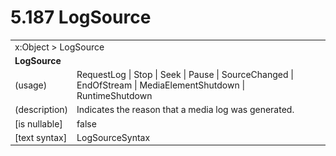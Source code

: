 <html dir="LTR" xmlns:mshelp="http://msdn.microsoft.com/mshelp" xmlns:ddue="http://ddue.schemas.microsoft.com/authoring/2003/5" xmlns:xlink="http://www.w3.org/1999/xlink" xmlns:tool="http://www.microsoft.com/tooltip">

<body>
 <input type="hidden" id="userDataCache" class="userDataStyle">
 <input type="hidden" id="hiddenScrollOffset">
 <img id="dropDownImage" style="display:none; height:0; width:0;" src="../local/drpdown.gif">
 <img id="dropDownHoverImage" style="display:none; height:0; width:0;" src="../local/drpdown_orange.gif">
 <img id="collapseImage" style="display:none; height:0; width:0;" src="../local/collapse.gif">
 <img id="expandImage" style="display:none; height:0; width:0;" src="../local/exp.gif">
 <img id="collapseAllImage" style="display:none; height:0; width:0;" src="../local/collall.gif">
 <img id="expandAllImage" style="display:none; height:0; width:0;" src="../local/expall.gif">
 <img id="copyImage" style="display:none; height:0; width:0;" src="../local/copycode.gif">
 <img id="copyHoverImage" style="display:none; height:0; width:0;" src="../local/copycodeHighlight.gif">
 <div id="header"><h1 class="heading">5.187 LogSource</h1></div>

 <div id="mainSection">
 <div id="mainBody">
 <div id="allHistory" class="saveHistory" onsave="saveAll()" onload="loadAll()"></div>
 <p xmlns:wsd="http://wsdev.schemas.microsoft.com/authoring/2008/2" xmlns:msxsl="urn:schemas-microsoft-com:xslt" xmlns:script="urn:script" xmlns:build="urn:build">
 </p>
 <div id="sectionSection0" class="section" name="collapseableSection">
 <content xmlns="http://ddue.schemas.microsoft.com/authoring/2003/5" xmlns:wsd="http://wsdev.schemas.microsoft.com/authoring/2008/2" xmlns:msxsl="urn:schemas-microsoft-com:xslt" xmlns:script="urn:script" xmlns:build="urn:build">
 </content>
 </div>
 <div id="sectionSection1" class="section" name="collapseableSection">
 <content xmlns="http://ddue.schemas.microsoft.com/authoring/2003/5" xmlns:wsd="http://wsdev.schemas.microsoft.com/authoring/2008/2" xmlns:msxsl="urn:schemas-microsoft-com:xslt" xmlns:script="urn:script" xmlns:build="urn:build">
 <table class="ProtocolAuthoredTable" xmlns="">
 <tr><td colspan="2">
<mshelp:link keywords="55aacd72-e114-4aa1-b774-3f7ded5e1f7d" tabindex="0">x:Object</mshelp:link> &gt; <mshelp:link keywords="8e5e44fd-affe-4d22-ba3a-847470f3c0f3" tabindex="0">LogSource</mshelp:link> </td>
 </tr>
 <tr><td colspan="2">
 <b>LogSource</b> </td>
 </tr>
 <tr><td><div class="indent0">(usage)</div></td>
 <td><mshelp:link keywords="cc4c57b5-248b-481d-83a8-0aed3b0249a8" tabindex="0">RequestLog</mshelp:link> | <mshelp:link keywords="cc4c57b5-248b-481d-83a8-0aed3b0249a8" tabindex="0">Stop</mshelp:link> | <mshelp:link keywords="cc4c57b5-248b-481d-83a8-0aed3b0249a8" tabindex="0">Seek</mshelp:link> | <mshelp:link keywords="cc4c57b5-248b-481d-83a8-0aed3b0249a8" tabindex="0">Pause</mshelp:link> | <mshelp:link keywords="cc4c57b5-248b-481d-83a8-0aed3b0249a8" tabindex="0">SourceChanged</mshelp:link> | <mshelp:link keywords="cc4c57b5-248b-481d-83a8-0aed3b0249a8" tabindex="0">EndOfStream</mshelp:link> | <mshelp:link keywords="cc4c57b5-248b-481d-83a8-0aed3b0249a8" tabindex="0">MediaElementShutdown</mshelp:link> | <mshelp:link keywords="cc4c57b5-248b-481d-83a8-0aed3b0249a8" tabindex="0">RuntimeShutdown</mshelp:link></td>
 </tr>
 <tr><td><div class="indent0">(description)</div></td>
 <td>Indicates the reason that a media log was generated.</td>
 </tr>
 <tr><td><div class="indent0">[is nullable]</div></td>
 <td>false</td>
 </tr>
 <tr><td><div class="indent0">[text syntax]</div></td>
 <td><mshelp:link keywords="cc4c57b5-248b-481d-83a8-0aed3b0249a8" tabindex="0">LogSourceSyntax</mshelp:link></td>
 </tr>
</table>
 </content>
 </div>
 <!--[if gte IE 5]>
 <tool:tip element="languageFilterToolTip" avoidmouse="false"/>
 <![endif]-->
 </div>
 <a name="feedback"></a><span></span>
 </div>
</body></html>
